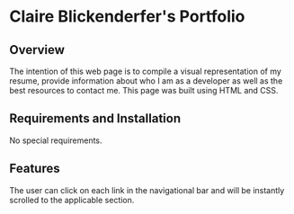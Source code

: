 # Claire Blickenderfer's Portfolio

## Overview
The intention of this web page is to compile a visual representation of my resume, provide information about who I am as a developer as well as the best resources to contact me. This page was built using HTML and CSS. 

## Requirements and Installation 
No special requirements.

## Features
The user can click on each link in the navigational bar and will be instantly scrolled to the applicable section.